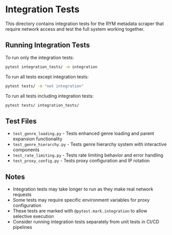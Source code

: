 # Integration Tests

This directory contains integration tests for the RYM metadata scraper that require network access and test the full system working together.

## Running Integration Tests

To run only the integration tests:

```bash
pytest integration_tests/ -m integration
```

To run all tests except integration tests:

```bash
pytest tests/ -m "not integration"
```

To run all tests including integration tests:

```bash
pytest tests/ integration_tests/
```

## Test Files

- `test_genre_loading.py` - Tests enhanced genre loading and parent expansion functionality
- `test_genre_hierarchy.py` - Tests genre hierarchy system with interactive components
- `test_rate_limiting.py` - Tests rate limiting behavior and error handling
- `test_proxy_config.py` - Tests proxy configuration and IP rotation

## Notes

- Integration tests may take longer to run as they make real network requests
- Some tests may require specific environment variables for proxy configuration
- These tests are marked with `@pytest.mark.integration` to allow selective execution
- Consider running integration tests separately from unit tests in CI/CD pipelines